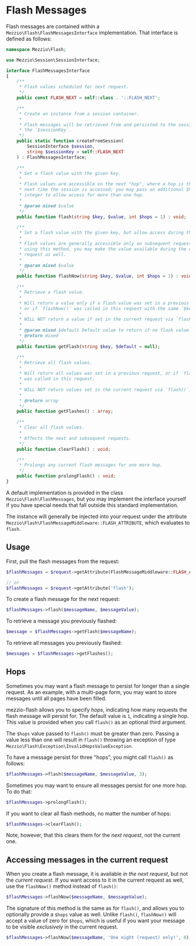 # Flash Messages

Flash messages are contained within a `Mezzio\Flash\FlashMessagesInterface`
implementation. That interface is defined as follows:

```php
namespace Mezzio\Flash;

use Mezzio\Session\SessionInterface;

interface FlashMessagesInterface
{
    /**
     * Flash values scheduled for next request.
     */
    public const FLASH_NEXT = self::class . '::FLASH_NEXT';

    /**
     * Create an instance from a session container.
     *
     * Flash messages will be retrieved from and persisted to the session via
     * the `$sessionKey`.
     */
    public static function createFromSession(
        SessionInterface $session,
        string $sessionKey = self::FLASH_NEXT
    ) : FlashMessagesInterface;

    /**
     * Set a flash value with the given key.
     *
     * Flash values are accessible on the next "hop", where a hop is the
     * next time the session is accessed; you may pass an additional $hops
     * integer to allow access for more than one hop.
     *
     * @param mixed $value
     */
    public function flash(string $key, $value, int $hops = 1) : void;

    /**
     * Set a flash value with the given key, but allow access during this request.
     *
     * Flash values are generally accessible only on subsequent requests;
     * using this method, you may make the value available during the current
     * request as well.
     *
     * @param mixed $value
     */
    public function flashNow(string $key, $value, int $hops = 1) : void;

    /**
     * Retrieve a flash value.
     *
     * Will return a value only if a flash value was set in a previous request,
     * or if `flashNow()` was called in this request with the same `$key`.
     *
     * WILL NOT return a value if set in the current request via `flash()`.
     *
     * @param mixed $default Default value to return if no flash value exists.
     * @return mixed
     */
    public function getFlash(string $key, $default = null);

    /**
     * Retrieve all flash values.
     *
     * Will return all values was set in a previous request, or if `flashNow()`
     * was called in this request.
     *
     * WILL NOT return values set in the current request via `flash()`.
     *
     * @return array
     */
    public function getFlashes() : array;

    /**
     * Clear all flash values.
     *
     * Affects the next and subsequent requests.
     */
    public function clearFlash() : void;

    /**
     * Prolongs any current flash messages for one more hop.
     */
    public function prolongFlash() : void;
}
```

A default implementation is provided in the class
`Mezzio\Flash\FlashMessages`, but you may implement the interface
yourself if you have special needs that fall outside this standard
implementation.

The instance will generally be injected into your request under the attribute
`Mezzio\Flash\FlashMessageMiddleware::FLASH_ATTRIBUTE`, which evaluates
to `flash`.

## Usage

First, pull the flash messages from the request:

```php
$flashMessages = $request->getAttribute(FlashMessageMiddleware::FLASH_ATTRIBUTE);

// or
$flashMessages = $request->getAttribute('flash');
```

To create a flash message for the next request:

```php
$flashMessages->flash($messageName, $messageValue);
```

To retrieve a message you previously flashed:

```php
$message = $flashMessages->getFlash($messageName);
```

To retrieve all messages you previously flashed:

```php
$messages = $flashMessages->getFlashes();
```

## Hops

Sometimes you may want a flash message to persist for longer than a single
request. As an example, with a multi-page form, you may want to store messages
until all pages have been filled.

mezzio-flash allows you to specify _hops_, indicating how many requests
the flash message will persist for. The default value is `1`, indicating a
single hop. This value is provided when you call `flash()` as an optional third
argument.

The `$hops` value passed to `flash()` must be greater than zero. Passing a value
less than one will result in `flash()` throwing an exception of type
`Mezzio\Flash\Exception\InvalidHopsValueException`.

To have a message persist for three "hops", you might call `flash()` as follows:

```php
$flashMessages->flash($messageName, $messageValue, 3);
```

Sometimes you may want to ensure all messages persist for one more hop. To do
that:

```php
$flashMessages->prolongFlash();
```

If you want to clear all flash methods, no matter the number of hops:

```php
$flashMessages->clearFlash();
```

Note, however, that this clears them for the _next request_, not the current
one.

## Accessing messages in the current request

When you create a flash message, it is available _in the next request_, but not
the _current request_. If you want access to it in the current request as well,
use the `flashNow()` method instead of `flash()`:

```php
$flashMessages->flashNow($messageName, $messageValue);
```

The signature of this method is the same as for `flash()`, and allows you to
optionally provide a `$hops` value as well. Unlike `flash()`, `flashNow()` will
accept a value of zero for `$hops`, which is useful if you want your message to
be visible _exclusively_ in the current request.

```php
$flashMessages->flashNow($messageName, 'One night (request) only!', 0);
```
